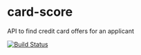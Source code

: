 # card-score
API to find credit card offers for an applicant

[![Build Status](https://travis-ci.org/saurabharora80/card-score.svg?branch=master)](https://travis-ci.org/saurabharora80/card-score)

